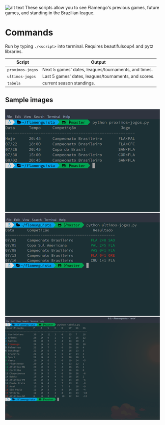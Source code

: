 ![alt text](http://cache.images.core.optasports.com/soccer/teams/150x150/318.png "Logo Title Text 1")
These scripts allow you to see Flamengo's previous games, future games, and standing in the Brazilian league.
# Commands
Run by typing `./<script>` into terminal.
Requires beautifulsoup4 and pytz libraries.

| Script | Output |
| --- |---|
|`proximos-jogos` | Next 5 games' dates, leagues/tournaments, and times. |
|`ultimos-jogos` | Last 5 games' dates, leagues/tournaments, and scores. |
|`tabela` | current season standings. |

## Sample images
![Alt text](imgs/proximoScreen.png?raw=true "Next game example")
![Alt text](imgs/ultimoScreen.png?raw=true "Past game example")
![Alt text](imgs/tabelaScreen.png?raw=true "Rankings example")
